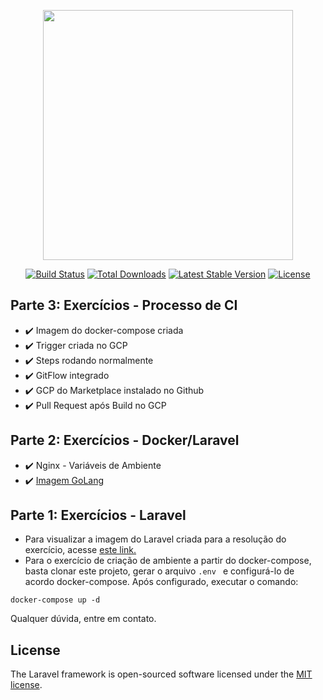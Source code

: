 <p align="center"><img src="https://res.cloudinary.com/dtfbvvkyp/image/upload/v1566331377/laravel-logolockup-cmyk-red.svg" width="400"></p>

<p align="center">
<a href="https://travis-ci.org/laravel/framework"><img src="https://travis-ci.org/laravel/framework.svg" alt="Build Status"></a>
<a href="https://packagist.org/packages/laravel/framework"><img src="https://poser.pugx.org/laravel/framework/d/total.svg" alt="Total Downloads"></a>
<a href="https://packagist.org/packages/laravel/framework"><img src="https://poser.pugx.org/laravel/framework/v/stable.svg" alt="Latest Stable Version"></a>
<a href="https://packagist.org/packages/laravel/framework"><img src="https://poser.pugx.org/laravel/framework/license.svg" alt="License"></a>
</p>

## Parte 3: Exercícios - Processo de CI
- :heavy_check_mark: Imagem do docker-compose criada
- :heavy_check_mark: Trigger criada no GCP
- :heavy_check_mark: Steps rodando normalmente
- :heavy_check_mark: GitFlow integrado
- :heavy_check_mark: GCP do Marketplace instalado no Github
- :heavy_check_mark: Pull Request após Build no GCP

## Parte 2: Exercícios - Docker/Laravel
- :heavy_check_mark: Nginx - Variáveis de Ambiente
- :heavy_check_mark: [Imagem GoLang](https://hub.docker.com/r/gabrielmath/codeeducation)



## Parte 1: Exercícios - Laravel
- Para visualizar a imagem do Laravel criada para a resolução do exercício,
acesse [este link.](https://hub.docker.com/r/gabrielmath/exercicio_img_docker_laravel_devops)
- Para o exercício de criação de ambiente a partir do docker-compose, basta clonar este projeto,
gerar o arquivo ```.env ``` e configurá-lo de acordo docker-compose. Após configurado, executar o comando:
```shell script
docker-compose up -d
```
Qualquer dúvida, entre em contato.

## License

The Laravel framework is open-sourced software licensed under the [MIT license](https://opensource.org/licenses/MIT).
